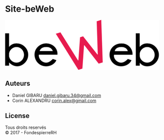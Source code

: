 # Site-beWeb

<img src="web/img/logo.png?raw=true" alt=""> 

## Auteurs
* Daniel GIBARU <daniel.gibaru.34@gmail.com>
* Corin ALEXANDRU <corin.alex@gmail.com>

## License
Tous droits reservés  
&copy; 2017 - FondespierreRH